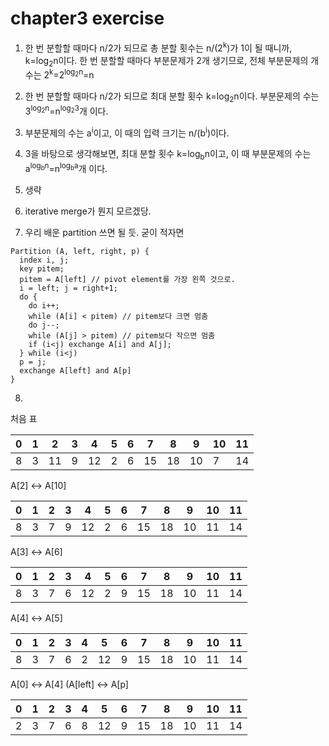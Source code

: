 # chapter3 exercise

1. 한 번 분할할 때마다 n/2가 되므로 총 분할 횟수는 n/(2<sup>k</sup>)가 1이 될 때니까, k=log<sub>2</sub>n이다. 한 번 분할할 때마다 부분문제가 2개 생기므로, 전체 부분문제의 개수는 2<sup>k</sup>=2<sup>log<sub>2</sub>n</sup>=n

2. 한 번 분할할 때마다 n/2가 되므로 최대 분할 횟수 k=log<sub>2</sub>n이다. 부분문제의 수는 3<sup>log<sub>2</sub>n</sup>=n<sup>log<sub>2</sub>3</sup>개 이다.

3. 부분문제의 수는 a<sup>i</sup>이고, 이 때의 입력 크기는 n/(b<sup>i</sup>)이다.

4. 3을 바탕으로 생각해보면, 최대 분할 횟수 k=log<sub>b</sub>n이고, 이 때 부분문제의 수는 a<sup>log<sub>b</sub>n</sup>=n<sup>log<sub>b</sub>a</sup>개 이다.

5. 생략

6. iterative merge가 뭔지 모르겠당.

7. 우리 배운 partition 쓰면 될 듯.
굳이 적자면
```
Partition (A, left, right, p) {
  index i, j;
  key pitem;
  pitem = A[left] // pivot element를 가장 왼쪽 것으로.
  i = left; j = right+1;
  do {
    do i++;
    while (A[i] < pitem) // pitem보다 크면 멈춤
    do j--;
    while (A[j] > pitem) // pitem보다 작으면 멈춤
    if (i<j) exchange A[i] and A[j];
  } while (i<j)
  p = j;
  exchange A[left] and A[p]
}
```

8.
처음 표

0|1|2|3|4|5|6|7|8|9|10|11
---|---|---|---|---|---|---|---|---|---|---|---
8|3|11|9|12|2|6|15|18|10|7|14

A[2] <-> A[10]
  
0|1|2|3|4|5|6|7|8|9|10|11
---|---|---|---|---|---|---|---|---|---|---|---
8|3|7|9|12|2|6|15|18|10|11|14

A[3] <-> A[6]

0|1|2|3|4|5|6|7|8|9|10|11
---|---|---|---|---|---|---|---|---|---|---|---
8|3|7|6|12|2|9|15|18|10|11|14

A[4] <-> A[5]

0|1|2|3|4|5|6|7|8|9|10|11
---|---|---|---|---|---|---|---|---|---|---|---
8|3|7|6|2|12|9|15|18|10|11|14

A[0] <-> A[4] (A[left] <-> A[p]

0|1|2|3|4|5|6|7|8|9|10|11
---|---|---|---|---|---|---|---|---|---|---|---
2|3|7|6|8|12|9|15|18|10|11|14
